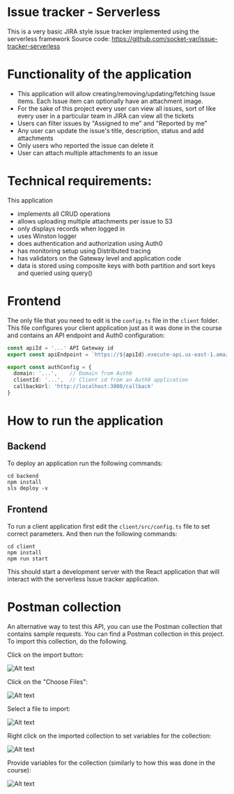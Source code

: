 # Issue tracker - Serverless

This is a very basic JIRA style issue tracker implemented using the serverless framework
Source code: https://github.com/socket-var/issue-tracker-serverless

# Functionality of the application

- This application will allow creating/removing/updating/fetching Issue items. Each Issue item can optionally have an attachment image.
- For the sake of this project every user can view all issues, sort of like every user in a particular team in JIRA can view all the tickets
- Users can filter issues by "Assigned to me" and "Reported by me"
- Any user can update the issue's title, description, status and add attachments
- Only users who reported the issue can delete it
- User can attach multiple attachments to an issue

# Technical requirements:

This application

- implements all CRUD operations
- allows uploading multiple attachments per issue to S3
- only displays records when logged in
- uses Winston logger
- does authentication and authorization using Auth0
- has monitoring setup using Distributed tracing
- has validators on the Gateway level and application code
- data is stored using composite keys with both partition and sort keys and queried using query()

# Frontend

The only file that you need to edit is the `config.ts` file in the `client` folder. This file configures your client application just as it was done in the course and contains an API endpoint and Auth0 configuration:

```ts
const apiId = '...' API Gateway id
export const apiEndpoint = `https://${apiId}.execute-api.us-east-1.amazonaws.com/dev`

export const authConfig = {
  domain: '...',    // Domain from Auth0
  clientId: '...',  // Client id from an Auth0 application
  callbackUrl: 'http://localhost:3000/callback'
}
```

# How to run the application

## Backend

To deploy an application run the following commands:

```
cd backend
npm install
sls deploy -v
```

## Frontend

To run a client application first edit the `client/src/config.ts` file to set correct parameters. And then run the following commands:

```
cd client
npm install
npm run start
```

This should start a development server with the React application that will interact with the serverless Issue tracker application.

# Postman collection

An alternative way to test this API, you can use the Postman collection that contains sample requests. You can find a Postman collection in this project. To import this collection, do the following.

Click on the import button:

![Alt text](images/import-collection-1.png?raw=true "Image 1")

Click on the "Choose Files":

![Alt text](images/import-collection-2.png?raw=true "Image 2")

Select a file to import:

![Alt text](images/import-collection-3.png?raw=true "Image 3")

Right click on the imported collection to set variables for the collection:

![Alt text](images/import-collection-4.png?raw=true "Image 4")

Provide variables for the collection (similarly to how this was done in the course):

![Alt text](images/import-collection-5.png?raw=true "Image 5")
